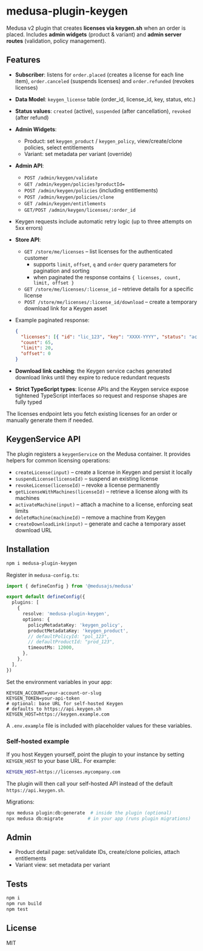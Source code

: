 # medusa-plugin-keygen

Medusa v2 plugin that creates **licenses via keygen.sh** when an order is placed.
Includes **admin widgets** (product & variant) and **admin server routes** (validation, policy management).

## Features

- **Subscriber**: listens for `order.placed` (creates a license for each line item),
  `order.canceled` (suspends licenses) and `order.refunded` (revokes licenses)
- **Data Model**: `keygen_license` table (order_id, license_id, key, status, etc.)
- **Status values**: `created` (active), `suspended` (after cancellation),
  `revoked` (after refund)
- **Admin Widgets**:
  - Product: set `keygen_product` / `keygen_policy`, view/create/clone policies, select entitlements
  - Variant: set metadata per variant (override)
- **Admin API**:
  - `POST /admin/keygen/validate`
  - `GET /admin/keygen/policies?productId=`
  - `POST /admin/keygen/policies` (including entitlements)
  - `POST /admin/keygen/policies/clone`
  - `GET /admin/keygen/entitlements`
  - `GET/POST /admin/keygen/licenses/:order_id`
- Keygen requests include automatic retry logic (up to three attempts on 5xx errors)

- **Store API**:
  - `GET /store/me/licenses` – list licenses for the authenticated customer
    - supports `limit`, `offset`, `q` and `order` query parameters for pagination and sorting
    - when paginated the response contains `{ licenses, count, limit, offset }`
  - `GET /store/me/licenses/:license_id` – retrieve details for a specific license
  - `POST /store/me/licenses/:license_id/download` – create a temporary download link for a Keygen asset
- Example paginated response:
  ```json
  {
    "licenses": [{ "id": "lic_123", "key": "XXXX-YYYY", "status": "active" }],
    "count": 65,
    "limit": 20,
    "offset": 0
  }
  ```
- **Download link caching**: the Keygen service caches generated download links until they expire to reduce redundant requests
- **Strict TypeScript types**: license APIs and the Keygen service expose tightened TypeScript interfaces so request and response shapes are fully typed

The licenses endpoint lets you fetch existing licenses for an order or manually
generate them if needed.

## KeygenService API

The plugin registers a `keygenService` on the Medusa container. It provides helpers for common licensing operations:

- `createLicense(input)` – create a license in Keygen and persist it locally
- `suspendLicense(licenseId)` – suspend an existing license
- `revokeLicense(licenseId)` – revoke a license permanently
- `getLicenseWithMachines(licenseId)` – retrieve a license along with its machines
- `activateMachine(input)` – attach a machine to a license, enforcing seat limits
- `deleteMachine(machineId)` – remove a machine from Keygen
- `createDownloadLink(input)` – generate and cache a temporary asset download URL

## Installation

```bash
npm i medusa-plugin-keygen
```

Register in `medusa-config.ts`:

```ts
import { defineConfig } from '@medusajs/medusa'

export default defineConfig({
  plugins: [
    {
      resolve: 'medusa-plugin-keygen',
      options: {
        policyMetadataKey: 'keygen_policy',
        productMetadataKey: 'keygen_product',
        // defaultPolicyId: "pol_123",
        // defaultProductId: "prod_123",
        timeoutMs: 12000,
      },
    },
  ],
})
```

Set the environment variables in your app:

```
KEYGEN_ACCOUNT=your-account-or-slug
KEYGEN_TOKEN=your-api-token
# optional: base URL for self-hosted Keygen
# defaults to https://api.keygen.sh
KEYGEN_HOST=https://keygen.example.com
```

A `.env.example` file is included with placeholder values for these variables.

### Self-hosted example

If you host Keygen yourself, point the plugin to your instance by setting
`KEYGEN_HOST` to your base URL. For example:

```bash
KEYGEN_HOST=https://licenses.mycompany.com
```

The plugin will then call your self-hosted API instead of the default
`https://api.keygen.sh`.

Migrations:

```bash
npx medusa plugin:db:generate  # inside the plugin (optional)
npx medusa db:migrate         # in your app (runs plugin migrations)
```

## Admin

- Product detail page: set/validate IDs, create/clone policies, attach entitlements
- Variant view: set metadata per variant

## Tests

```bash
npm i
npm run build
npm test
```

## License

MIT
